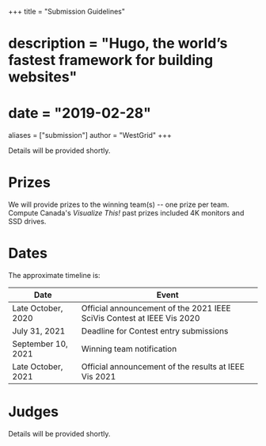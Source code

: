 +++
title = "Submission Guidelines"
# description = "Hugo, the world’s fastest framework for building websites"
# date = "2019-02-28"
aliases = ["submission"]
author = "WestGrid"
+++

Details will be provided shortly.

<!-- Your submission should include: -->

<!-- \*\*\* -->

<!-- - A 2-page PDF describing your visualization and analysis techniques. Focus on the techniques you used and results you -->
<!--   obtained. Do not waste space on background information or data descriptions. Please follow the formatting guidelines -->
<!--   for the manuscript. (you can download LaTeX and Word templates from this site). -->
<!-- - Images which explain how your visualizations help answering the questions. The images should be appended to the 2-page -->
<!--   document (thus, your whole PDF document should have more than 2 pages). The PDF document should be no bigger than 50 -->
<!--   MB in size. -->
<!-- - An MPEG, AVI, or Quicktime video (duration at most 10 minutes) showing the system, methods, or processes in -->
<!--   action. This will be most helpful for demonstrating the effectiveness of your approach. -->

<!-- To submit: -->

<!-- \*\*\* -->

<!-- - Visit https://new.precisionconference.com -->
<!-- - Sign in or create an account -->
<!-- - Read and accept the privacy policy and terms and conditions -->
<!-- - Once the account is created, go to the submit tab and choose the following: -->
<!-- - Edit the submission with your data and record the changes -->

<!-- The review process will be single or double blind, we leave it to the discretion of the authors whether they want to -->
<!-- disclose their identity in their submissions. -->

# Prizes

We will provide prizes to the winning team(s) -- one prize per team. Compute Canada's *Visualize This!* past prizes
included 4K monitors and SSD drives.

<!-- All submissions, subject to review, will be featured in the conference USB stick. -->

<!-- A poster at the conference for the winning entry. Depending on availability, other teams may be invited to submit a poster. -->

# Dates

<!-- We will be following the process of the last years. There might be slight changes but the plan is this: -->

The approximate timeline is:

| Date | Event |
| -- | -- |
| Late October, 2020 | Official announcement of the 2021 IEEE SciVis Contest at IEEE Vis 2020 |
| July 31, 2021 | Deadline for Contest entry submissions|
| September 10, 2021 | Winning team notification |
| Late October, 2021 | Official announcement of the results at IEEE Vis 2021 |

<!-- - September 21, 2021 - Deadline for pre-recorded video presentations. -->

# Judges

Details will be provided shortly.

<!-- - Alex Razoumov, Visualization Specialist, WestGrid / Compute Canada -->
<!-- - Weiguang, HPC Analyst, SHARCNET / Compute Canada -->
<!-- - Yohai Meiron, HPC Analyst, SciNet / Compute Canada -->
<!-- - Hosein Shahnas, Research Scientist, Earth Sciences, University of Toronto -->
<!-- - how about Marcelo? -->
<!-- - how about Thomas Theußl and Silvio Rizzi, and anyone they could enlist -->
<!-- - Farhad Baratchi from ACEnet: Let me know if you need help with the contest ... always up for helping. -->






<!-- 2020 panel: -->
<!-- - Thomas Theußl, Visualization Scientist, King Abdullah University of Science and Technology. -->
<!-- - Madhu Srinivasan, Scientist - Visualization and Machine Learning, Hewlett Packard Enterprise. -->
<!-- - Guoning Chen. Associate Professor, University of Houston. -->
<!-- - Ibrahim Hoteit, Associate Professor, King Abdullah University of Science and Technology. -->
<!-- - Shehzad Afzal, Postdoctoral Fellow, King Abdullah University of Science and Technology. -->
<!-- - Aneesh C. Subramanian, Assistant Professor, University of California, San Diego. -->
<!-- - Bruce Cornuelle, Director of the Physical Oceanography Research Division, University of California, San Diego. -->
<!-- - Silvio Rizzi, Visualization and Analysis, Argonne National Laboratory. -->
<!-- - Theresa-Marie Rhyne, editor of the Visualization Viewpoints Department for IEEE Computer Graphics & Applications -->
<!--   Magazine, Associate Editor of IEEE Computing Now. -->
